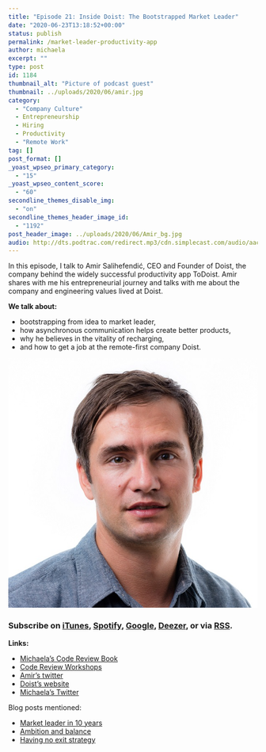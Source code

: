 ```yaml
---
title: "Episode 21: Inside Doist: The Bootstrapped Market Leader"
date: "2020-06-23T13:18:52+00:00"
status: publish
permalink: /market-leader-productivity-app
author: michaela
excerpt: ""
type: post
id: 1184
thumbnail_alt: "Picture of podcast guest"
thumbnail: ../uploads/2020/06/amir.jpg
category:
  - "Company Culture"
  - Entrepreneurship
  - Hiring
  - Productivity
  - "Remote Work"
tag: []
post_format: []
_yoast_wpseo_primary_category:
  - "15"
_yoast_wpseo_content_score:
  - "60"
secondline_themes_disable_img:
  - "on"
secondline_themes_header_image_id:
  - "1192"
post_header_image: ../uploads/2020/06/Amir_bg.jpg
audio: http://dts.podtrac.com/redirect.mp3/cdn.simplecast.com/audio/aaca90/aaca909a-e34f-49ae-a86f-f59e4fa807f0/67159a85-1734-416e-a493-baead56cb174/amir-salihefendic-ready_tc.mp3
---
```


In this episode, I talk to Amir Salihefendić, CEO and Founder of Doist, the company behind the widely successful productivity app ToDoist. Amir shares with me his entrepreneurial journey and talks with me about the company and engineering values lived at Doist.

**We talk about:**

- bootstrapping from idea to market leader,
- how asynchronous communication helps create better products,
- why he believes in the vitality of recharging,
- and how to get a job at the remote-first company Doist.

![](../uploads/2020/06/amir.jpg)

### Subscribe on [iTunes](https://podcasts.apple.com/at/podcast/software-engineering-unlocked/id1477527378?l=en), [Spotify](https://open.spotify.com/show/2wz1OneBIDXpbBYeuyIsJL?si=2I0R0HuaTLK6RT0f7lDIFg), [Google](https://www.google.com/podcasts?feed=aHR0cHM6Ly9mZWVkcy5zaW1wbGVjYXN0LmNvbS9LMV9tdjBDSg%3D%3D), [Deezer](https://www.deezer.com/show/465682), or via [RSS](https://www.software-engineering-unlocked.com/subscribe/).

**Links:**

- [Michaela’s Code Review Book](https://www.michaelagreiler.com/code-review-book/)
- [Code Review Workshops](https://www.michaelagreiler.com/workshops/)
- [Amir’s twitter](https://twitter.com/amix3k)
- [Doist’s website](https://doist.com/)
- [Michaela’s Twitter](https://twitter.com/mgreiler)

Blog posts mentioned:

- [Market leader in 10 years](https://doist.com/blog/how-to-become-a-market-leader-in-10-years/)
- [Ambition and balance](https://doist.com/blog/ambition-balance/)
- [Having no exit strategy](https://doist.com/blog/no-exit-strategy/)
